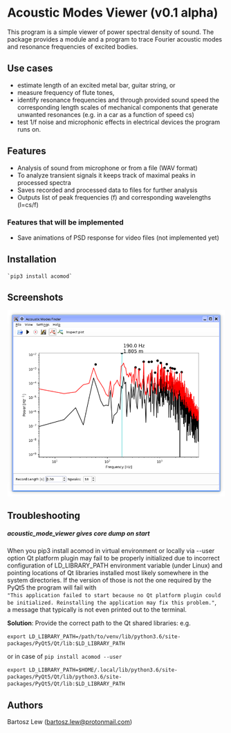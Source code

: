 # Acoustic Modes Viewer (v0.1 alpha)

This program is a simple viewer of power spectral density of sound. 
The package provides a module and a program to trace Fourier acoustic modes and resonance frequencies of excited bodies.

## Use cases
* estimate length of an excited metal bar, guitar string, or 
* measure frequency of flute tones, 
* identify resonance frequencies and through provided sound speed the corresponding length scales of mechanical components that generate unwanted resonances (e.g. in a car as a function of speed cs)
* test 1/f noise and microphonic effects in electrical devices the program runs on.


## Features
* Analysis of sound from microphone or from a file (WAV format)
* To analyze transient signals it keeps track of maximal peaks in processed spectra 
* Saves recorded and processed data to files for further analysis
* Outputs list of peak frequencies (f) and corresponding wavelengths (l=cs/f)

### Features that will be implemented 
* Save animations of PSD response for video files (not implemented yet)

## Installation
	`pip3 install acomod`

## Screenshots

![Screenshot](screenshot.png)

## Troubleshooting
##### 	**acoustic_mode_viewer gives core dump on start**<br>
When you pip3 install acomod in virtual environment or locally via --user option Qt platform plugin may fail to be properly initialized due to incorrect configuration of LD_LIBRARY_PATH environment variable (under Linux) and pointing locations of Qt libraries installed most likely somewhere in the system directories. If the version of those is not the one required by the PyQt5 the program will fail with<br>
	`"This application failed to start because no Qt platform plugin could be initialized. Reinstalling the application may fix this problem."`, <br>
	a message that typically is not even printed out to the terminal.

**Solution**:
		Provide the correct path to the Qt shared libraries: e.g.<br>
				
	export LD_LIBRARY_PATH=/path/to/venv/lib/python3.6/site-packages/PyQt5/Qt/lib:$LD_LIBRARY_PATH
or in case of `pip install acomod --user`
				
	export LD_LIBRARY_PATH=$HOME/.local/lib/python3.6/site-packages/PyQt5/Qt/lib/python3.6/site-packages/PyQt5/Qt/lib:$LD_LIBRARY_PATH
	
## Authors
Bartosz Lew (bartosz.lew@protonmail.com)
